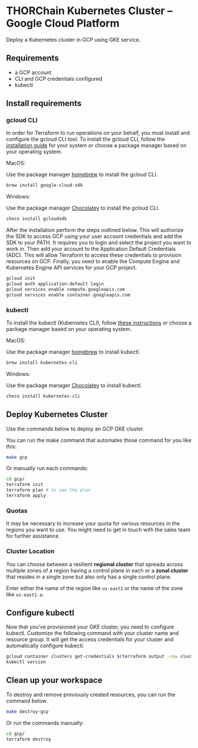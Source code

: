 # THORChain Kubernetes Cluster – Google Cloud Platform

Deploy a Kubernetes cluster in GCP using GKE service.

## Requirements

* a GCP account
* CLI and GCP credentials configured
* kubectl

## Install requirements

### gcloud CLI

In order for Terraform to run operations on your behalf, you must install and configure the gcloud CLI tool. To install the gcloud CLI, follow the [installation guide](https://cloud.google.com/sdk/docs/install) for your system or choose a package manager based on your operating system.

MacOS:

Use the package manager [homebrew](https://formulae.brew.sh/) to install the gcloud CLI.

```bash
brew install google-cloud-sdk
```

Windows:

Use the package manager [Chocolatey](https://chocolatey.org/) to install the gcloud CLI.

```bash
choco install gcloudsdk
```

After the installation perform the steps outlined below. This will authorize the SDK to access GCP using your user account credentials and add the SDK to your PATH. It requires you to login and select the project you want to work in. Then add your account to the Application Default Credentials (ADC). This will allow Terraform to access these credentials to provision resources on GCP. Finally, you need to enable the Compute Engine and Kubernetes Engine API services for your GCP project.

```bash
gcloud init
gcloud auth application-default login
gcloud services enable compute.googleapis.com
gcloud services enable container.googleapis.com
```

### kubectl

To install the kubectl (Kubernetes CLI), follow [these instructions](https://kubernetes.io/docs/tasks/tools/install-kubectl/) or choose a package manager based on your operating system.

MacOS:

Use the package manager [homebrew](https://formulae.brew.sh/) to install kubectl.

```bash
brew install kubernetes-cli
```

Windows:

Use the package manager [Chocolatey](https://chocolatey.org/) to install kubectl.

```bash
choco install kubernetes-cli
```

## Deploy Kubernetes Cluster

Use the commands below to deploy an GCP GKE cluster.

You can run the make command that automates those command for you like this:

```bash
make gcp
```

Or manually run each commands:

```bash
cd gcp/
terraform init
terraform plan # to see the plan
terraform apply
```

### Quotas

It may be necessary to increase your quota for various resources in the regions you want to use. You might need to get in touch with the sales team for further assistance.

### Cluster Location

You can choose between a resilient **regional cluster** that spreads across multiple zones of a region having a control plane in each or a **zonal cluster** that resides in a single zone but also only has a single control plane.

Enter either the name of the region like `us-east1` or the name of the zone like `us-east1-a`.

## Configure kubectl

Now that you've provisioned your GKE cluster, you need to configure kubectl.
Customize the following command with your cluster name and resource group. It will get the access credentials for your cluster and automatically configure kubectl.

```bash
gcloud container clusters get-credentials $(terraform output -raw cluster_name) --region $(terraform output -raw location)
kubectl version
```

## Clean up your workspace

To destroy and remove previously created resources, you can run the command below.

```bash
make destroy-gcp
```

Or run the commands manually:

```bash
cd gcp/
terraform destroy
```
